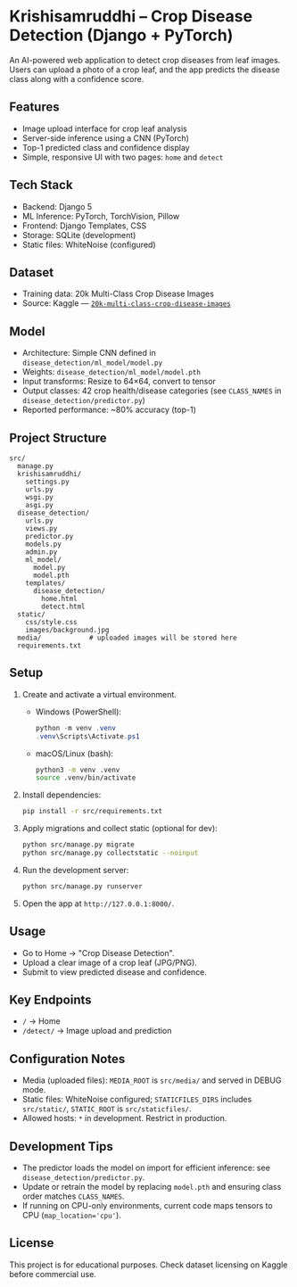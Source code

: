 # Krishisamruddhi – Crop Disease Detection (Django + PyTorch)

An AI-powered web application to detect crop diseases from leaf images. Users can upload a photo of a crop leaf, and the app predicts the disease class along with a confidence score.

## Features
- Image upload interface for crop leaf analysis
- Server-side inference using a CNN (PyTorch)
- Top-1 predicted class and confidence display
- Simple, responsive UI with two pages: `home` and `detect`

## Tech Stack
- Backend: Django 5
- ML Inference: PyTorch, TorchVision, Pillow
- Frontend: Django Templates, CSS
- Storage: SQLite (development)
- Static files: WhiteNoise (configured)

## Dataset
- Training data: 20k Multi-Class Crop Disease Images
- Source: Kaggle — [`20k-multi-class-crop-disease-images`](https://www.kaggle.com/datasets/jawadali1045/20k-multi-class-crop-disease-images/data)

## Model
- Architecture: Simple CNN defined in `disease_detection/ml_model/model.py`
- Weights: `disease_detection/ml_model/model.pth`
- Input transforms: Resize to 64×64, convert to tensor
- Output classes: 42 crop health/disease categories (see `CLASS_NAMES` in `disease_detection/predictor.py`)
- Reported performance: ~80% accuracy (top-1)

## Project Structure
```
src/
  manage.py
  krishisamruddhi/
    settings.py
    urls.py
    wsgi.py
    asgi.py
  disease_detection/
    urls.py
    views.py
    predictor.py
    models.py
    admin.py
    ml_model/
      model.py
      model.pth
    templates/
      disease_detection/
        home.html
        detect.html
  static/
    css/style.css
    images/background.jpg
  media/            # uploaded images will be stored here
  requirements.txt
```

## Setup
1. Create and activate a virtual environment.
   - Windows (PowerShell):
     ```powershell
     python -m venv .venv
     .venv\Scripts\Activate.ps1
     ```
   - macOS/Linux (bash):
     ```bash
     python3 -m venv .venv
     source .venv/bin/activate
     ```

2. Install dependencies:
   ```bash
   pip install -r src/requirements.txt
   ```

3. Apply migrations and collect static (optional for dev):
   ```bash
   python src/manage.py migrate
   python src/manage.py collectstatic --noinput
   ```

4. Run the development server:
   ```bash
   python src/manage.py runserver
   ```

5. Open the app at `http://127.0.0.1:8000/`.

## Usage
- Go to Home → "Crop Disease Detection".
- Upload a clear image of a crop leaf (JPG/PNG).
- Submit to view predicted disease and confidence.

## Key Endpoints
- `/` → Home
- `/detect/` → Image upload and prediction

## Configuration Notes
- Media (uploaded files): `MEDIA_ROOT` is `src/media/` and served in DEBUG mode.
- Static files: WhiteNoise configured; `STATICFILES_DIRS` includes `src/static/`, `STATIC_ROOT` is `src/staticfiles/`.
- Allowed hosts: `*` in development. Restrict in production.

## Development Tips
- The predictor loads the model on import for efficient inference: see `disease_detection/predictor.py`.
- Update or retrain the model by replacing `model.pth` and ensuring class order matches `CLASS_NAMES`.
- If running on CPU-only environments, current code maps tensors to CPU (`map_location='cpu'`).

## License
This project is for educational purposes. Check dataset licensing on Kaggle before commercial use.
